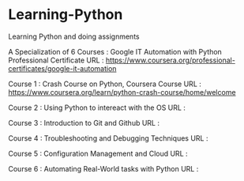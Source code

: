 # Learning-Python
 Learning Python and doing assignments 

 A Specialization of 6 Courses : Google IT Automation with Python Professional Certificate
 URL : https://www.coursera.org/professional-certificates/google-it-automation



Course 1 : Crash Course on Python, Coursera 
Course URL : https://www.coursera.org/learn/python-crash-course/home/welcome

Course 2 : Using Python to intereact with the OS
URL : 

Course 3 : Introduction to Git and Github
URL : 

Course 4 : Troubleshooting and Debugging Techniques
URL : 

Course 5 : Configuration Management and Cloud
URL : 

Course 6 : Automating Real-World tasks with Python
URL : 
